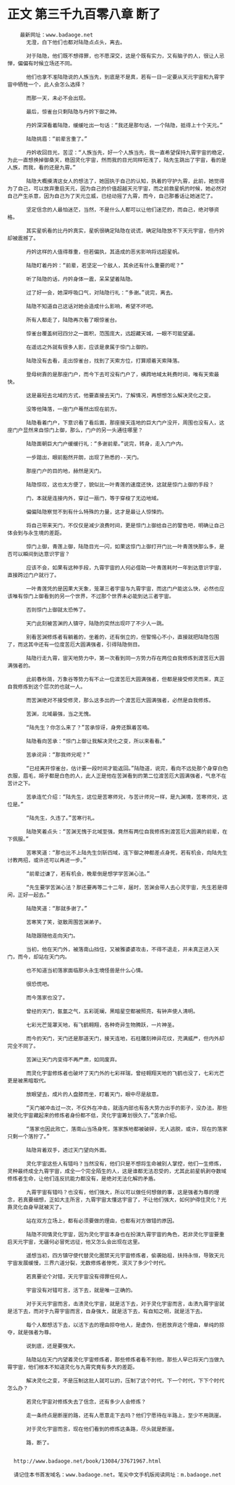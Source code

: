 # 正文 第三千九百零八章 断了
        最新网址：www.badaoge.net
          无澄，白下他们也都对陆隐点点头，离去。
      
          对于陆隐，他们既不想得罪，也不愿深交，这是个既有实力，又有脑子的人，很让人忌惮，偏偏有时候立场还不同。
      
          他们也拿不准陆隐说的人族当先，到底是不是真，若有一日一定要从天元宇宙和九霄宇宙中牺牲一个，此人会怎么选择？
      
          而那一天，未必不会出现。
      
          最后，惊雀台只剩陆隐与丹妗下御之神。
      
          丹妗深深看着陆隐，缓缓吐出一句话：“我还是那句话，一个陆隐，抵得上十个天元。”
      
          陆隐挑眉：“前辈言重了。”
      
          丹妗收回目光，苦涩：“人族当先，好一个人族当先，我一直希望保持九霄宇宙的稳定，为此一直想换掉御桑天，稳固灵化宇宙，然而我的目光同样短浅了，陆先生跳出了宇宙，看的是人族，而我，看的还是九霄。”
      
          陆隐大概摸清这女人的想法了，她固执于自己的认知，执着的守护九霄，此前，她觉得为了自己，可以放弃重启天元，因为自己的价值超越天元宇宙，而之前救星帆的时候，她必然对自己产生杀意，因为自己为了天元立威，已经动摇了九霄，而今，自己那番话让她迷茫了。
      
          坚定信念的人最怕迷茫，当然，不是什么人都可以让他们迷茫的，而自己，绝对够资格。
      
          其实星帆看的比丹妗真实，星帆很确定陆隐在说谎，确定陆隐放不下天元宇宙，但丹妗却被震撼了。
      
          丹妗这样的人值得尊重，但若偏执，其造成的恶劣影响将远超星帆。
      
          陆隐盯着丹妗：“前辈，若坚定一个敌人，其余还有什么重要的呢？”
      
          听了陆隐的话，丹妗身体一震，呆呆望着陆隐。
      
          过了好一会，她深呼吸口气，对陆隐行礼：“多谢。”说完，离去。
      
          陆隐不知道自己这话对她会造成什么影响，希望不坏吧。
      
          所有人都走了，陆隐再次看了眼惊雀台。
      
          惊雀台覆盖树冠四分之一面积，范围庞大，远超藏天城，一眼不可能望遍。
      
          在遥远之外就有很多人影，应该是隶属于惊门上御的。
      
          陆隐没有去看，走出惊雀台，找到了天索方位，打算顺着天索降落。
      
          登母树靠的是那座门户，而今下去可没有门户了，横跨地域太耗费时间，唯有天索最快。
      
          这是最短去北域的方式，他要直接去天门，了解情况，再想想怎么解决灵化之变。
      
          没等他降落，一座门户蓦然出现在前方。
      
          陆隐看着门户，下意识看了看后面，那座接天连地的巨大门户没开，周围也没有人，这座门户显然来自惊门上御，那么，门户的另一头通往哪里？
      
          陆隐面朝巨大门户缓缓行礼：“多谢前辈。”说完，转身，走入门户内。
      
          一步踏出，眼前豁然开朗，出现了熟悉的--天门。
      
          那座门户的目的地，赫然是天门。
      
          陆隐惊叹，这也太方便了，貌似比一叶青莲的速度还快，这就是惊门上御的手段？
      
          门，本就是连接内外，穿过一扇门，等于穿梭了无边地域。
      
          偏偏陆隐察觉不到有什么特殊的力量，这才是最让人惊悚的。
      
          将自己带来天门，不仅仅是减少浪费时间，更是惊门上御给自己的警告吧，明确让自己体会到与永生境的差距。
      
          惊门上御，青莲上御，陆隐目光一闪，如果这惊门上御打开门比一叶青莲快那么多，是否可以瞬间到达意识宇宙？
      
          应该不会，如果有这种手段，九霄宇宙的人何必借助一叶青莲耗时一年到达意识宇宙，直接跨过门户就行了。
      
          一叶青莲凭的是因果大天象，笼罩三者宇宙与九霄宇宙，而这门户能这么快，必然也应该唯有惊门上御看到的另一个世界，不过那个世界未必能到达三者宇宙。
      
          否则惊门上御就太恐怖了。
      
          天门此刻被苦渊的人镇守，陆隐的突然出现吓了不少人一跳。
      
          别看苦渊修炼者有躺着的，坐着的，还有倒立的，但警惕心不小，直接就把陆隐包围了，而这其中还有一位度苦厄大圆满强者，引得陆隐侧目。
      
          陆隐行走九霄，宙天地势力中，第一次看到同一方势力存在两位自我修炼到渡苦厄大圆满强者的。
      
          此前春秋简，万象谷等势力有不止一位渡苦厄大圆满强者，但都是接受修灵而来，真正自我修炼到这个层次的也就一人。
      
          而苦渊绝对不接受修灵，那么这多出的一个渡苦厄大圆满强者，必然是自我修炼。
      
          苦渊，北域最强，当之无愧。
      
          “陆先生？你怎么来了？”苦承惊讶，身旁还飘着苦喃。
      
          陆隐看向苦承：“惊门上御让我解决灵化之变，所以来看看。”
      
          苦承诧异：“那我师兄呢？”
      
          “已经离开惊雀台，估计要一段时间才能返回。”陆隐道，说完，看向不远处那个身穿白色衣服，眉毛，胡子都是白色的人，此人正是他在苦渊看到的第二位渡苦厄大圆满强者，气息不在苦计之下。
      
          苦承连忙介绍：“陆先生，这位是苦寒师兄，与苦计师兄一样，是九渊境，苦寒师兄，这位是。”
      
          “陆先生，久违了。”苦寒行礼。
      
          陆隐笑着点头：“苦渊无愧于北域至强，竟然有两位自我修炼到渡苦厄大圆满的前辈，在下佩服。”
      
          苦寒笑道：“那也比不上陆先生剑斩四域，连下御之神都差点身死，若有机会，向陆先生讨教两招，或许还可以再进一步。”
      
          “前辈过谦了，若有机会，晚辈倒是想学学苦渊心法。”
      
          “先生要学苦渊心法？那还要再等二十二年，届时，苦渊会带人去心灵宇宙，先生若是得闲，正好一起去。”
      
          陆隐笑道：“那就多谢了。”
      
          苦寒笑了笑，驱散周围苦渊弟子。
      
          陆隐跟随他走向天门。
      
          当初，他在天门外，被落南山挡住，又被雅婆婆攻击，不得不退走，并未真正进入天门，而今，却站在天门内。
      
          也不知道当初落家面临那头永生境怪兽是什么心情。
      
          很恐慌吧。
      
          而今落家也没了。
      
          曾经的天门，氤氲之气，五彩斑斓，黑暗星空都被照亮，有钟声使人清明。
      
          七彩光芒笼罩天地，有飞鹤翱翔，各种奇异生物腾跃，一片神圣。
      
          而今的天门，天门还是那道天门，接天连地，石柱雕刻神异花纹，充满威严，但内外却完全不同了。
      
          苦渊让天门内变得不再严肃，如同废弃。
      
          而灵化宇宙修炼者也破坏了天门外的七彩祥瑞，曾经翱翔天地的飞鹤也没了，七彩光芒更是被黑暗取代。
      
          放眼望去，成片的人盘膝而坐，盯着天门，眼中尽是敌意。
      
          “天门被冲击过一次，不仅外在冲击，就连内部也有各大势力出手的影子，没办法，那些被灵化宇宙藏起来的修炼者身份都不低，灵化宇宙筹划很久了。”苦承介绍。
      
          “落家也因此败亡，落南山当场身死，落家族地都被破碎，无人逃脱，或许，现在的落家只剩一个落狞了。”
      
          陆隐背着双手，透过天门望向外面。
      
          灵化宇宙这些人有错吗？当然没有，他们只是不想将生命被别人掌控，他们一生修炼，灵种最终成全九霄宇宙，成全一个完全陌生的人，这是谁都无法忍受的，尤其此前星帆剥夺数域修炼者生命，让他们连反抗能力都没有，是绝对无法化解的矛盾。
      
          九霄宇宙有错吗？也没有，他们强大，所以可以做任何想做的事，这是强者为尊的理念，若真要细想，正如大主所言，九霄宇宙太懂这宇宙了，不让他们强大，如何护得住灵化？光靠灵化自身早就被灭了。
      
          站在双方立场上，都有必须要做的理由，也都有对方做错的原因。
      
          陆隐不同情灵化宇宙，因为灵化宇宙本身也在扮演九霄宇宙的角色，若非灵化宇宙要重启天元宇宙，无疆何必冒死远征，他又怎么会出现在这里。
      
          遥想当初，四方镇守使代替灵化圈禁天元宇宙修炼者，偷袭始祖，扶持永恒，导致天元宇宙发展缓慢，三界六道分裂，无数修炼者惨死，泯灭了多少个时代。
      
          若真要论个对错，天元宇宙没有得罪任何人。
      
          宇宙没有对错可言，活下去，就是唯一正确的。
      
          对于天元宇宙而言，击溃灵化宇宙，就是活下去，对于灵化宇宙而言，击溃九霄宇宙就是活下去，而对于九霄宇宙而言，自身强大，就是活下去，有自知之明，就是活下去。
      
          每个人都想活下去，以活下去的理由掠夺他人，是虚伪，但若放弃这个理由，单纯的掠夺，就是强者为尊。
      
          说到底，还是要强大。
      
          陆隐站在天门内望着灵化宇宙修炼者，那些修炼者看不到他，那些人早已将天门当做九霄宇宙，他们根本不知道灵化与九霄究竟有多大的差距。
      
          解决灵化之变，不是压制这批人就可以的，压制了这个时代，下一个时代，下下个时代怎么办？
      
          若灵化宇宙对修炼失去了信念，还有多少人会修炼？
      
          走一条终点是断崖的路，还有人愿意走下去吗？他们宁愿待在半路上，至少不用跳崖。
      
          对于灵化宇宙而言，现在他们看到的修炼这条路，尽头就是断崖。
      
          路，断了。
      
      
      http://www.badaoge.net/book/13084/37671967.html
      
      请记住本书首发域名：www.badaoge.net。笔尖中文手机版阅读网址：m.badaoge.net